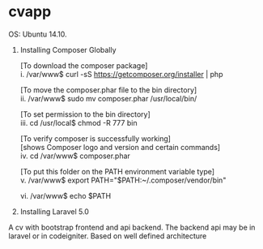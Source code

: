 cvapp
=====
OS: Ubuntu 14.10.

1. Installing Composer Globally

    [To download the composer package]  
    i.   /var/www$  curl -sS https://getcomposer.org/installer | php

    [To move the composer.phar file to the bin directory]            
    ii.  /var/www$  sudo mv composer.phar /usr/local/bin/
    
    [To set permission to the bin directory]                           
    iii. cd /usr/local$  chmod -R 777 bin
    
    [To verify composer is successfully working]                                 
    [shows Composer logo and version and certain commands]                           
    iv. cd /var/www$ composer.phar
    
    [To put this folder on the PATH environment variable type]                   
    v. /var/www$  export PATH="$PATH:~/.composer/vendor/bin"
    
    
    vi. /var/www$  echo $PATH

2. Installing Laravel 5.0

     

A cv with bootstrap frontend and api backend. The backend api may be in laravel or in codeigniter.
Based on well defined architecture
